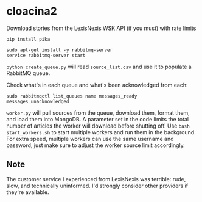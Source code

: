 # cloacina2

Download stories from the LexisNexis WSK API (if you must) with rate limits

```
pip install pika

sudo apt-get install -y rabbitmq-server
service rabbitmq-server start
```

`python create_queue.py` will read `source_list.csv` and use it to populate a
RabbitMQ queue.

Check what's in each queue and what's been acknowledged from each:

```
sudo rabbitmqctl list_queues name messages_ready messages_unacknowledged
```

`worker.py` will pull sources from the queue, download them, format them, and
load them into MongoDB. A parameter set in the code limits the total number of
articles the worker will download before shutting off. Use `bash
start_workers.sh` to start multiple workers and run them in the background. For
extra speed, multiple workers can use the same username and password, just make
sure to adjust the worker source limit accordingly.

## Note

The customer service I experienced from LexisNexis was terrible: rude, slow,
and technically uninformed. I'd strongly consider other providers if they're
available.
